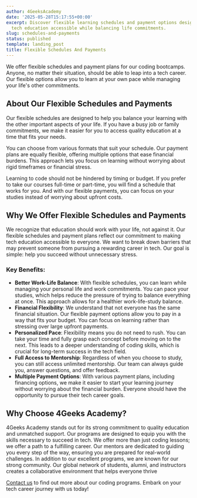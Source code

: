 ```yaml
---
author: 4GeeksAcademy
date: '2025-05-28T15:17:55+00:00'
excerpt: Discover flexible learning schedules and payment options designed to make
  tech education accessible while balancing life commitments.
slug: schedules-and-payments
status: published
template: landing_post
title: Flexible Schedules And Payments
---
```

We offer flexible schedules and payment plans for our coding bootcamps. Anyone, no matter their situation, should be able to leap into a tech career. Our flexible options allow you to learn at your own pace while managing your life's other commitments.

## About Our Flexible Schedules and Payments
Our flexible schedules are designed to help you balance your learning with the other important aspects of your life. If you have a busy job or family commitments, we make it easier for you to access quality education at a time that fits your needs.

You can choose from various formats that suit your schedule. Our payment plans are equally flexible, offering multiple options that ease financial burdens. This approach lets you focus on learning without worrying about rigid timeframes or financial stress.

Learning to code should not be hindered by timing or budget. If you prefer to take our courses full-time or part-time, you will find a schedule that works for you. And with our flexible payments, you can focus on your studies instead of worrying about upfront costs.


## Why We Offer Flexible Schedules and Payments

We recognize that education should work with your life, not against it. Our flexible schedules and payment plans reflect our commitment to making tech education accessible to everyone. We want to break down barriers that may prevent someone from pursuing a rewarding career in tech. Our goal is simple: help you succeed without unnecessary stress.

### Key Benefits:
- **Better Work-Life Balance**: With flexible schedules, you can learn while managing your personal life and work commitments. You can pace your studies, which helps reduce the pressure of trying to balance everything at once. This approach allows for a healthier work-life-study balance.
- **Financial Flexibility**:  We understand that not everyone has the same financial situation. Our flexible payment options allow you to pay in a way that fits your budget. You can focus on learning rather than stressing over large upfront payments.
- **Personalized Pace**: Flexibility means you do not need to rush. You can take your time and fully grasp each concept before moving on to the next. This leads to a deeper understanding of coding skills, which is crucial for long-term success in the tech field.
- **Full Access to Mentorship**:  Regardless of when you choose to study, you can still access unlimited mentorship. Our team can always guide you, answer questions, and offer feedback. 
- **Multiple Payment Options**: With various payment plans, including financing options, we make it easier to start your learning journey without worrying about the financial burden. Everyone should have the opportunity to pursue their tech career goals.

## Why Choose 4Geeks Academy?

4Geeks Academy stands out for its strong commitment to quality education and unmatched support. Our programs are designed to equip you with the skills necessary to succeed in tech. We offer more than just coding lessons; we offer a path to a fulfilling career. Our mentors are dedicated to guiding you every step of the way, ensuring you are prepared for real-world challenges.
In addition to our excellent programs, we are known for our strong community. Our global network of students, alumni, and instructors creates a collaborative environment that helps everyone thrive


[Contact us](https://4geeksacademy.com/us/contact) to find out more about our coding programs. Embark on your tech career journey with us today!